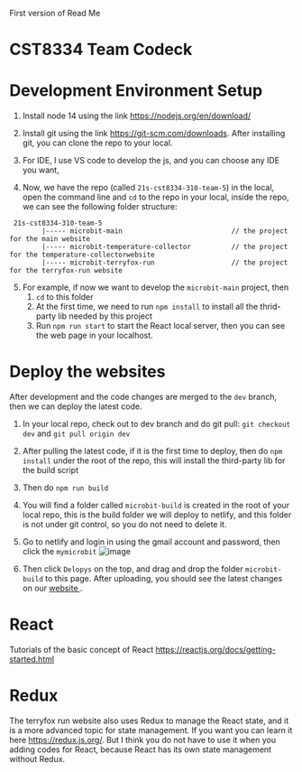 First version of Read Me 


# CST8334 Team Codeck

# Development Environment Setup

1. Install node 14 using the link https://nodejs.org/en/download/

2. Install git using the link https://git-scm.com/downloads. After installing git, you can clone the repo to your local.

3. For IDE, I use VS code to develop the js, and you can choose any IDE you want,

4. Now, we have the repo (called `21s-cst8334-310-team-5`) in the local, open the command line and `cd` to the repo in your local, inside the repo, we can see the following folder structure:
```
 21s-cst8334-310-team-5
        |----- microbit-main                           // the project for the main website
        |----- microbit-temperature-collector          // the project for the temperature-collectorwebsite
        |----- microbit-terryfox-run                   // the project for the terryfox-run website
```

5. For example, if now we want to develop the `microbit-main` project, then 
     1. `cd` to this folder 
     2. At the first time, we need to run `npm install` to install all the thrid-party lib needed by this project
     3. Run `npm run start` to start the React local server, then you can see the web page in your localhost.


# Deploy the websites
After development and the code changes are merged to the `dev` branch, then we can deploy the latest code.

1. In your local repo, check out to dev branch and do git pull: `git checkout dev` and `git pull origin dev`

2. After pulling the latest code, if it is the first time to deploy, then do `npm install` under the root of the repo, this will install the third-party lib for the build script

3. Then do `npm run build`

4. You will find a folder called `microbit-build` is created in the root of your local repo, this is the build folder we will deploy to netlify, and this folder is not under git control, so you do not need to delete it.

5. Go to netlify and login in using the gmail account and password, then click the `mymicrobit`
![image](https://user-images.githubusercontent.com/62402998/120517652-ac6ce980-c39e-11eb-9cbf-9aca3a8f49ab.png)

6. Then click `Delopys` on the top, and drag and drop the folder `microbit-build` to this page. After uploading, you should see the latest changes on our [website ](https://mymicrobit.netlify.app).

# React
Tutorials of the basic concept of React https://reactjs.org/docs/getting-started.html 

# Redux
The terryfox run website also uses Redux to manage the React state, and it is a more advanced topic for state management. If you want you can learn it here https://redux.js.org/. But I think you do not have to use it when you adding codes for React, because React has its own state management without Redux.


